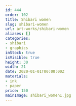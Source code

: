 ```yaml
---
id: 444
order: 102
title: Shibari women
slug: shibari-women
url: art-works/shibari-women
aliases: []
categories:
- shibari
- graphics
inStock: true
isVisible: true
height: 30
width: 21
date: 2020-01-01T00:00:00Z
materials:
- ink
- paper
price: 150
mainImage: shibari_women1.jpg
---
```

